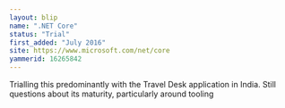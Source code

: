 ```yaml
---
layout: blip
name: ".NET Core"
status: "Trial"
first_added: "July 2016"
site: https://www.microsoft.com/net/core
yammerid: 16265842
---
```

Trialling this predominantly with the Travel Desk application in India. Still questions about its maturity, particularly around tooling